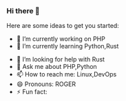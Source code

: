 ### Hi there 👋

<!--
**rogerogers/rogerogers** is a ✨ _special_ ✨ repository because its `README.md` (this file) appears on your GitHub profile.
-->

Here are some ideas to get you started:

- 🔭 I’m currently working on PHP
- 🌱 I’m currently learning Python,Rust
<!-- - 👯 I’m looking to collaborate on ... -->
- 🤔 I’m looking for help with Rust
- 💬 Ask me about PHP,Python
- 📫 How to reach me: Linux,DevOps
- 😄 Pronouns: ROGER
- ⚡ Fun fact: 
